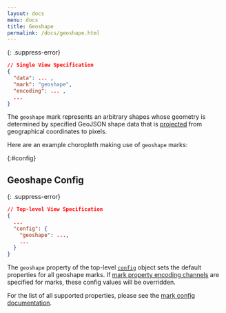 ```yaml
---
layout: docs
menu: docs
title: Geoshape
permalink: /docs/geoshape.html
---
```


{: .suppress-error}
```json
// Single View Specification
{
  "data": ... ,
  "mark": "geoshape",
  "encoding": ... ,
  ...
}
```

The `geoshape` mark represents an arbitrary shapes whose geometry is determined by specified GeoJSON shape data that is [projected](projection.html) from geographical coordinates to pixels.

Here are an example choropleth making use of `geoshape` marks:

<span class="vl-example" data-name="geo_choropleth"></span>


{:#config}
## Geoshape Config

{: .suppress-error}
```json
// Top-level View Specification
{
  ...
  "config": {
    "geoshape": ...,
    ...
  }
}
```

The `geoshape` property of the top-level [`config`](config.html) object sets the default properties for all geoshape marks.  If [mark property encoding channels](encoding.html#mark-prop) are specified for marks, these config values will be overridden.

For the list of all supported properties, please see the [mark config documentation](mark.html#config).
